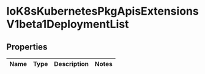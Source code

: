 
# IoK8sKubernetesPkgApisExtensionsV1beta1DeploymentList

## Properties
Name | Type | Description | Notes
------------ | ------------- | ------------- | -------------



